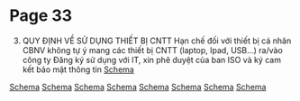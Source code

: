 # Page 33


3. QUY ĐỊNH VỀ SỬ DỤNG THIẾT BỊ CNTT
Hạn chế đối với thiết bị cá nhân
CBNV không tự ý mang các thiết bị
CNTT (laptop, Ipad, USB...) ra/vào công ty
Đăng ký sử dụng với IT, xin phê duyệt của ban ISO và ký cam kết bảo mật thông tin
[Schema](page_33_table_1.png)

[Schema](page_33_img_0.png)
[Schema](page_33_img_1.png)
[Schema](page_33_img_2.png)
[Schema](page_33_img_3.png)
[Schema](page_33_img_4.png)
[Schema](page_33_img_5.png)
[Schema](page_33_img_6.png)
[Schema](page_33_img_7.png)
